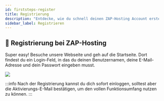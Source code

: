 ```yaml
---
id: firststeps-register
title: Registrierung
description: "Entdecke, wie du schnell deinen ZAP-Hosting Account erstellst und mit Leichtigkeit alle Funktionen nutzt → Jetzt mehr erfahren"
sidebar_label: Registrieren
---
```


## 🔐 Registrierung bei ZAP-Hosting
Super easy! Besuche unsere Webseite und geh auf die Startseite. Dort findest du ein Login-Feld, in das du deinen Benutzernamen, deine E-Mail-Adresse und dein Passwort eingeben musst.

![](https://screensaver01.zap-hosting.com/index.php/s/bLBnpoAWESigiK7/preview)

:::info
Nach der Registrierung kannst du dich sofort einloggen, solltest aber die Aktivierungs-E-Mail bestätigen, um den vollen Funktionsumfang nutzen zu können.
:::
